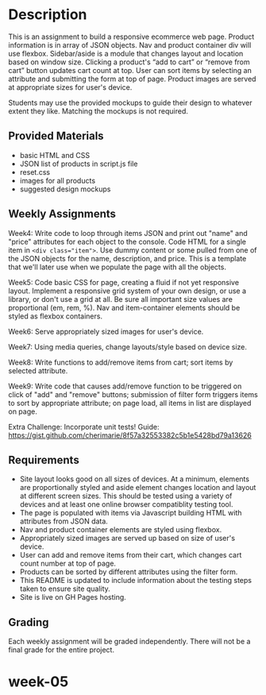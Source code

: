# Description

This is an assignment to build a responsive ecommerce web page. Product information is in array of JSON objects. Nav and product container div will use flexbox. Sidebar/aside is a module that changes layout and location based on window size. Clicking a product's “add to cart” or “remove from cart” button updates cart count at top. User can sort items by selecting an attribute and submitting the form at top of page. Product images are served at appropriate sizes for user's device.

Students may use the provided mockups to guide their design to whatever extent they like. Matching the mockups is not required.

## Provided Materials

  - basic HTML and CSS
  - JSON list of products in script.js file
  - reset.css
  - images for all products
  - suggested design mockups

## Weekly Assignments

Week4: Write code to loop through items JSON and print out "name" and "price" attributes for each object to the console. Code HTML for a single item in `<div class="item">`. Use dummy content or some pulled from one of the JSON objects for the name, description, and price. This is a template that we'll later use when we populate the page with all the objects. 

Week5: Code basic CSS for page, creating a fluid if not yet responsive layout. Implement a responsive grid system of your own design, or use a library, or don't use a grid at all. Be sure all important size values are proportional (em, rem, %). Nav and item-container elements should be styled as flexbox containers.

Week6: Serve appropriately sized images for user's device. 

Week7: Using media queries, change layouts/style based on device size.

Week8: Write functions to add/remove items from cart; sort items by selected attribute.

Week9: Write code that causes add/remove function to be triggered on click of "add" and "remove" buttons; submission of filter form triggers items to sort by appropriate attribute; on page load, all items in list are displayed on page.

Extra Challenge: Incorporate unit tests! Guide: https://gist.github.com/cherimarie/8f57a32553382c5b1e5428bd79a13626

## Requirements

  - Site layout looks good on all sizes of devices. At a minimum, elements are proportionally styled and aside element changes location and layout at different screen sizes. This should be tested using a variety of devices and at least one online browser compatiblity testing tool.
  - The page is populated with items via Javascript building HTML with attributes from JSON data.
  - Nav and product container elements are styled using flexbox.
  - Appropriately sized images are served up based on size of user's device.
  - User can add and remove items from their cart, which changes cart count number at top of page.
  - Products can be sorted by different attributes using the filter form.
  - This README is updated to include information about the testing steps taken to ensure site quality.
  - Site is live on GH Pages hosting.
  
## Grading
Each weekly assignment will be graded independently. There will not be a final grade for the entire project. 
# week-05
